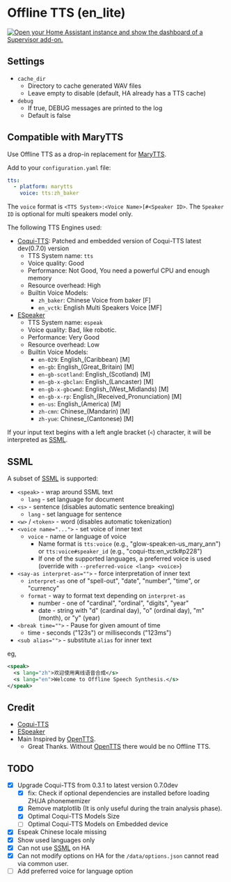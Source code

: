 # Offline TTS (en_lite)

[![Open your Home Assistant instance and show the dashboard of a Supervisor add-on.](https://my.home-assistant.io/badges/supervisor_addon.svg)](https://my.home-assistant.io/redirect/supervisor_addon/?addon=Offline+AI+Hass.IO+Add-Ons&repository_url=https%3A%2F%2Fgithub.com%2Foffline-ai%2Fhassio-addons)

## Settings

* `cache_dir`
    * Directory to cache generated WAV files
    * Leave empty to disable (default, HA already has a TTS cache)
* `debug`
    * If true, DEBUG messages are printed to the log
    * Default is false

## Compatible with MaryTTS

Use Offline TTS as a drop-in replacement for [MaryTTS](https://www.home-assistant.io/integrations/marytts/).

Add to your `configuration.yaml` file:

```yaml
tts:
  - platform: marytts
    voice: tts:zh_baker
```

The `voice` format is `<TTS System>:<Voice Name>[#<Speaker ID>`. The `Speaker ID` is optional for multi speakers model only.

The following TTS Engines used:

* [Coqui-TTS](http://coqui.ai/): Patched and embedded version of Coqui-TTS latest dev(0.7.0) version
  * TTS System name: `tts`
  * Voice quality: Good
  * Performance: Not Good, You need a powerful CPU and enough memory
  * Resource overhead: High
  * Builtin Voice Models:
    * `zh_baker`: Chinese Voice from baker [F]
    * `en_vctk`: English Multi Speakers Voice [MF]
* [ESpeaker](http://espeak.sourceforge.net)
  * TTS System name: `espeak`
  * Voice quality: Bad, like robotic.
  * Performance: Very Good
  * Resource overhead: Low
  * Builtin Voice Models:
    * `en-029`: English_(Caribbean) [M]
    * `en-gb`: English_(Great_Britain) [M]
    * `en-gb-scotland`: English_(Scotland) [M]
    * `en-gb-x-gbclan`: English_(Lancaster) [M]
    * `en-gb-x-gbcwmd`: English_(West_Midlands) [M]
    * `en-gb-x-rp`: English_(Received_Pronunciation) [M]
    * `en-us`: English_(America) [M]
    * `zh-cmn`: Chinese_(Mandarin) [M]
    * `zh-yue`: Chinese_(Cantonese) [M]

If your input text begins with a left angle bracket (`<`) character, it will be interpreted as [SSML](#ssml).

## SSML

A subset of [SSML](https://www.w3.org/TR/speech-synthesis11/) is supported:

* `<speak>` - wrap around SSML text
    * `lang` - set language for document
* `<s>` - sentence (disables automatic sentence breaking)
    * `lang` - set language for sentence
* `<w>` / `<token>` - word (disables automatic tokenization)
* `<voice name="...">` - set voice of inner text
    * `voice` - name or language of voice
        * Name format is `tts:voice` (e.g., "glow-speak:en-us_mary_ann") or `tts:voice#speaker_id` (e.g., "coqui-tts:en_vctk#p228")
        * If one of the supported languages, a preferred voice is used (override with `--preferred-voice <lang> <voice>`)
* `<say-as interpret-as="">` - force interpretation of inner text
    * `interpret-as` one of "spell-out", "date", "number", "time", or "currency"
    * `format` - way to format text depending on `interpret-as`
        * number - one of "cardinal", "ordinal", "digits", "year"
        * date - string with "d" (cardinal day), "o" (ordinal day), "m" (month), or "y" (year)
* `<break time="">` - Pause for given amount of time
    * time - seconds ("123s") or milliseconds ("123ms")
* `<sub alias="">` - substitute `alias` for inner text

eg,

```xml
<speak>
  <s lang="zh">欢迎使用离线语音合成</s>
  <s lang="en">Welcome to Offline Speech Synthesis.</s>
</speak>
```

## Credit

* [Coqui-TTS](http://coqui.ai/)
* [ESpeaker](http://espeak.sourceforge.net)
* Main Inspired by [OpenTTS](https://github.com/synesthesiam/opentts).
  * Great Thanks. Without [OpenTTS](https://github.com/synesthesiam/opentts) there would be no Offline TTS.

## TODO

* [X] Upgrade Coqui-TTS from 0.3.1 to latest version 0.7.0dev
  * [X] fix: Check if optional dependencies are installed before loading ZH/JA phonememizer
  * [X] Remove matplotlib (It is only useful during the train analysis phase).
  * [X] Optimal Coqui-TTS  Models Size
  * [ ] Optimal Coqui-TTS  Models on Embedded device
* [X] Espeak Chinese locale missing
* [X] Show used languages only
* [X] Can not use [SSML](#ssml) on HA
* [X] Can not modify options on HA for the `/data/options.json` cannot read via common user.
* [ ] Add preferred voice for language option
